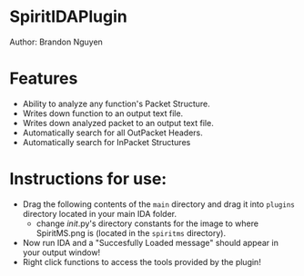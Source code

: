 # SpiritIDAPlugin
Author: Brandon Nguyen

# Features
  - Ability to analyze any function's Packet Structure.
  - Writes down function to an output text file.
  - Writes down analyzed packet to an output text file.
  - Automatically search for all OutPacket Headers.
  - Automatically search for InPacket Structures

# Instructions for use:
  - Drag the following contents of the `main` directory and drag it into `plugins` directory located in your main IDA folder.
    - change _init_.py's directory constants for the image to where SpiritMS.png is (located in the `spiritms` directory).
  - Now run IDA and a "Succesfully Loaded message" should appear in your output window!
  - Right click functions to access the tools provided by the plugin!
